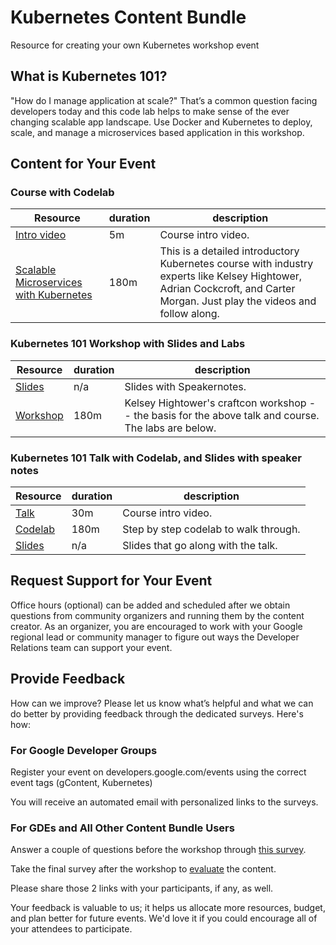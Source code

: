 # Kubernetes Content Bundle
Resource for creating your own Kubernetes workshop event

## What is Kubernetes 101?
"How do I manage application at scale?" That’s a common question facing developers today and this code lab helps to make sense of the ever changing scalable app landscape.  Use Docker and Kubernetes to deploy, scale, and manage a microservices based application in this workshop.

## Content for Your Event

### Course with Codelab

| Resource  | duration | description | 
| --- | --- | --- |
| [Intro video](https://www.youtube.com/watch?v=T59RtLov9E0) | 5m | Course intro video. |
| [Scalable Microservices with Kubernetes](https://www.udacity.com/course/scalable-microservices-with-kubernetes--ud615) | 180m | This is a detailed introductory Kubernetes course with industry experts like Kelsey Hightower, Adrian Cockcroft, and Carter Morgan. Just play the videos and follow along. |

### Kubernetes 101 Workshop with Slides and Labs

| Resource  | duration | description | 
| --- | --- | --- |
| [Slides](https://docs.google.com/presentation/d/1n3avmL5GCYCYJEr8pLFBKe0wzvoOiUV2vxyW_pYFL5s/edit?usp=sharing) | n/a | Slides with Speakernotes. |
| [Workshop](workshop)  | 180m | Kelsey Hightower's craftcon workshop -- the basis for the above talk and course.  The labs are below.  |

### Kubernetes 101 Talk with Codelab, and Slides with speaker notes

| Resource  | duration | description | 
| --- | --- | --- |
| [Talk](https://www.youtube.com/watch?v=21hXNReWsUU) | 30m | Course intro video. |
| [Codelab](https://codelabs-preview.appspot.com/?file_id=13RVMEz5EWmG6-2ZeQIR_K14LWVipqfM-Bjex2wcFdP4#0) | 180m | Step by step codelab to walk through. |
| [Slides](https://docs.google.com/presentation/d/13SsyxNXnb2pB05LOdjtgBNjARD_qw9Dl0FLZeAlQbKA/edit?usp=sharing) | n/a | Slides that go along with the talk. |

## Request Support for Your Event

Office hours (optional) can be added and scheduled after we obtain questions from community organizers and running them by the content creator. As an organizer, you are encouraged to work with your Google regional lead or community manager to figure out ways the Developer Relations team can support your event. 

## Provide Feedback

How can we improve? Please let us know what’s helpful and what we can do better by providing feedback through the dedicated surveys. Here's how:

### For Google Developer Groups

Register your event on developers.google.com/events using the correct event tags (gContent, Kubernetes)

You will receive an automated email with  personalized links to the surveys.

### For GDEs and All Other Content Bundle Users

Answer a couple of questions before the workshop through [this survey](https://docs.google.com/a/google.com/forms/d/1CJ4Q0Ai8R84dHazOV5rNH34nFyWOGiEk7lthQudbKpA/).
 
Take the final survey after the workshop to [evaluate](https://docs.google.com/a/google.com/forms/d/1689NhgwHNfhd6p8dOSlc6xHBU3OR-OBbapGJp6PHHps/edit) the content. 

Please share those 2 links with your participants, if any, as well.

Your feedback is valuable to us; it helps us allocate more resources, budget, and plan better for future events. We'd love it if you could encourage all of your attendees to participate. 
